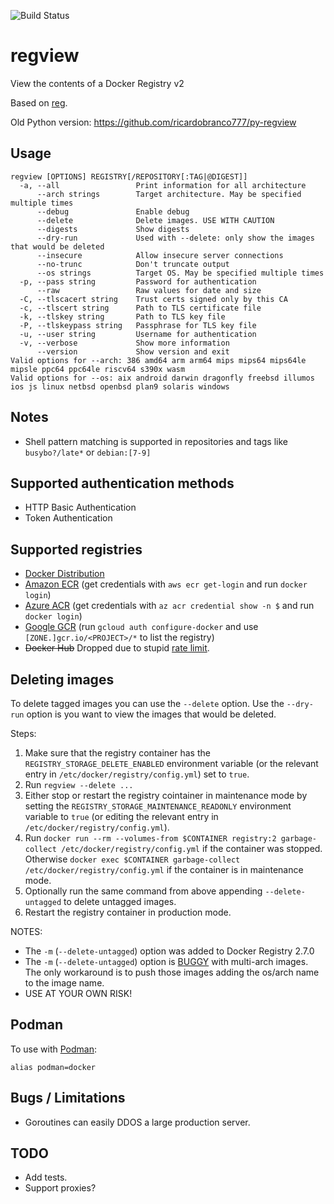 ![Build Status](https://github.com/ricardobranco777/xhash/actions/workflows/ci.yml/badge.svg)

# regview

View the contents of a Docker Registry v2

Based on [reg](https://github.com/genuinetools/reg).

Old Python version: https://github.com/ricardobranco777/py-regview

## Usage

```
regview [OPTIONS] REGISTRY[/REPOSITORY[:TAG|@DIGEST]]
  -a, --all                 Print information for all architecture
      --arch strings        Target architecture. May be specified multiple times
      --debug               Enable debug
      --delete              Delete images. USE WITH CAUTION
      --digests             Show digests
      --dry-run             Used with --delete: only show the images that would be deleted
      --insecure            Allow insecure server connections
      --no-trunc            Don't truncate output
      --os strings          Target OS. May be specified multiple times
  -p, --pass string         Password for authentication
      --raw                 Raw values for date and size
  -C, --tlscacert string    Trust certs signed only by this CA
  -c, --tlscert string      Path to TLS certificate file
  -k, --tlskey string       Path to TLS key file
  -P, --tlskeypass string   Passphrase for TLS key file
  -u, --user string         Username for authentication
  -v, --verbose             Show more information
      --version             Show version and exit
Valid options for --arch: 386 amd64 arm arm64 mips mips64 mips64le mipsle ppc64 ppc64le riscv64 s390x wasm
Valid options for --os: aix android darwin dragonfly freebsd illumos ios js linux netbsd openbsd plan9 solaris windows
```

## Notes

- Shell pattern matching is supported in repositories and tags like `busybo?/late*` or `debian:[7-9]`

## Supported authentication methods

- HTTP Basic Authentication
- Token Authentication

## Supported registries

- [Docker Distribution](https://github.com/distribution/distribution)
- [Amazon ECR](https://aws.amazon.com/blogs/compute/authenticating-amazon-ecr-repositories-for-docker-cli-with-credential-helper/) (get credentials with `aws ecr get-login` and run `docker login`)
- [Azure ACR](https://docs.microsoft.com/en-us/azure/container-registry/container-registry-faq) (get credentials with `az acr credential show -n $` and run `docker login`)
- [Google GCR](https://cloud.google.com/container-registry/docs/advanced-authentication) (run `gcloud auth configure-docker` and use `[ZONE.]gcr.io/<PROJECT>/*` to list the registry)
- ~~Docker Hub~~ Dropped due to stupid [rate limit](https://docs.docker.com/docker-hub/download-rate-limit/).

## Deleting images

To delete tagged images you can use the `--delete` option.  Use the `--dry-run` option is you want to view the images that would be deleted.

Steps:
1. Make sure that the registry container has the `REGISTRY_STORAGE_DELETE_ENABLED` environment variable (or the relevant entry in `/etc/docker/registry/config.yml`) set to `true`.
1. Run `regview --delete ...`
1. Either stop or restart the registry cointainer in maintenance mode by setting the `REGISTRY_STORAGE_MAINTENANCE_READONLY` environment variable to `true` (or editing the relevant entry in `/etc/docker/registry/config.yml`).
1. Run `docker run --rm --volumes-from $CONTAINER registry:2 garbage-collect /etc/docker/registry/config.yml` if the container was stopped. Otherwise `docker exec $CONTAINER garbage-collect /etc/docker/registry/config.yml` if the container is in maintenance mode.
1. Optionally run the same command from above appending `--delete-untagged` to delete untagged images.
1. Restart the registry container in production mode.

NOTES:
- The `-m` (`--delete-untagged`) option was added to Docker Registry 2.7.0
- The `-m` (`--delete-untagged`) option is [BUGGY](https://github.com/distribution/distribution/issues/3178) with multi-arch images. The only workaround is to push those images adding the os/arch name to the image name.
- USE AT YOUR OWN RISK!

## Podman

To use with [Podman](https://podman.io/):

`alias podman=docker`

## Bugs / Limitations

- Goroutines can easily DDOS a large production server.

## TODO

- Add tests.
- Support proxies?
